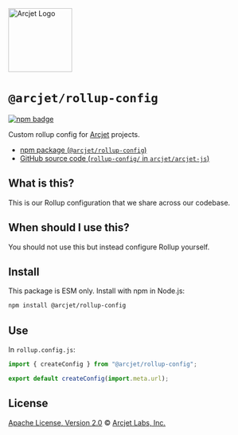 <a href="https://arcjet.com" target="_arcjet-home">
  <picture>
    <source media="(prefers-color-scheme: dark)" srcset="https://arcjet.com/logo/arcjet-dark-lockup-voyage-horizontal.svg">
    <img src="https://arcjet.com/logo/arcjet-light-lockup-voyage-horizontal.svg" alt="Arcjet Logo" height="128" width="auto">
  </picture>
</a>

# `@arcjet/rollup-config`

<p>
  <a href="https://www.npmjs.com/package/@arcjet/rollup-config">
    <picture>
      <source media="(prefers-color-scheme: dark)" srcset="https://img.shields.io/npm/v/%40arcjet%2Frollup-config?style=flat-square&label=%E2%9C%A6Aj&labelColor=000000&color=5C5866">
      <img alt="npm badge" src="https://img.shields.io/npm/v/%40arcjet%2Frollup-config?style=flat-square&label=%E2%9C%A6Aj&labelColor=ECE6F0&color=ECE6F0">
    </picture>
  </a>
</p>

Custom rollup config for [Arcjet][arcjet] projects.

- [npm package (`@arcjet/rollup-config`)](https://www.npmjs.com/package/@arcjet/rollup-config)
- [GitHub source code (`rollup-config/` in `arcjet/arcjet-js`)](https://github.com/arcjet/arcjet-js/tree/main/rollup-config)

## What is this?

This is our Rollup configuration that we share across our codebase.

## When should I use this?

You should not use this but instead configure Rollup yourself.

## Install

This package is ESM only.
Install with npm in Node.js:

```sh
npm install @arcjet/rollup-config
```

## Use

In `rollup.config.js`:

```js
import { createConfig } from "@arcjet/rollup-config";

export default createConfig(import.meta.url);
```

## License

[Apache License, Version 2.0][apache-license] © [Arcjet Labs, Inc.][arcjet]

[apache-license]: http://www.apache.org/licenses/LICENSE-2.0
[arcjet]: https://arcjet.com

